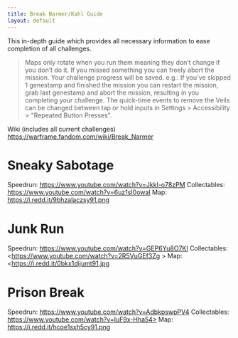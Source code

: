 ```yaml
---
title: Break Narmer/Kahl Guide
layout: default
---
```


This in-depth guide which provides all necessary information to ease completion of all challenges. 
> Maps only rotate when you run them meaning they don’t change if you don’t do it. 
> If you missed something you can freely abort the mission. Your challenge progress will be saved. e.g.: If you've skipped 1 genestamp and finished the mission you can restart the mission, grab last genestamp and abort the mission, resulting in you completing your challenge. 
> The quick-time events to remove the Veils can be changed between tap or hold inputs in Settings > Accessibility > "Repeated Button Presses". 

Wiki (includes all current challenges) <https://warframe.fandom.com/wiki/Break_Narmer>

# Sneaky Sabotage 
Speedrun: <https://www.youtube.com/watch?v=JkkI-o78zPM>
Collectables: <https://www.youtube.com/watch?v=6uz1sI0owaI> 
Map: <https://i.redd.it/9bhzalaczsy91.png>

# Junk Run 
Speedrun: <https://www.youtube.com/watch?v=GEP6Yu8O7KI> 
Collectables: <https://www.youtube.com/watch?v=2R5VuGEf3Zg >
Map: <https://i.redd.it/0bkx1dijumt91.jpg 

# Prison Break 
Speedrun: https://www.youtube.com/watch?v=AdbkpswpPV4 
Collectables: https://www.youtube.com/watch?v=IuF9x-Hha54> 
Map: <https://i.redd.it/hcoe1sxh5cy91.png>